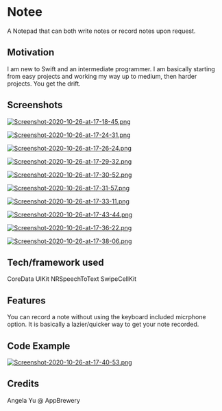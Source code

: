 # Notee
A Notepad that can both write notes or record notes upon request. 

## Motivation
I am new to Swift and an intermediate programmer. I am basically starting from easy projects and working my way up to medium, then harder projects. You get the drift.

 
## Screenshots

[![Screenshot-2020-10-26-at-17-18-45.png](https://i.postimg.cc/zGXCLr2J/Screenshot-2020-10-26-at-17-18-45.png)](https://postimg.cc/gnQX5fP5)

[![Screenshot-2020-10-26-at-17-24-31.png](https://i.postimg.cc/7ZgFLScv/Screenshot-2020-10-26-at-17-24-31.png)](https://postimg.cc/pmLGG5Rk)

[![Screenshot-2020-10-26-at-17-26-24.png](https://i.postimg.cc/3J9Lf9Px/Screenshot-2020-10-26-at-17-26-24.png)](https://postimg.cc/qzhXzcJP)

[![Screenshot-2020-10-26-at-17-29-32.png](https://i.postimg.cc/nrNLnqWj/Screenshot-2020-10-26-at-17-29-32.png)](https://postimg.cc/5QqJ3Qbb)

[![Screenshot-2020-10-26-at-17-30-52.png](https://i.postimg.cc/ZqYv7xz4/Screenshot-2020-10-26-at-17-30-52.png)](https://postimg.cc/gx50rR0T)

[![Screenshot-2020-10-26-at-17-31-57.png](https://i.postimg.cc/tCHTvNFw/Screenshot-2020-10-26-at-17-31-57.png)](https://postimg.cc/dD4wLdHj)

[![Screenshot-2020-10-26-at-17-33-11.png](https://i.postimg.cc/w3KswKgG/Screenshot-2020-10-26-at-17-33-11.png)](https://postimg.cc/30BRwcyX)

[![Screenshot-2020-10-26-at-17-43-44.png](https://i.postimg.cc/1XxyVy94/Screenshot-2020-10-26-at-17-43-44.png)](https://postimg.cc/N9x3Wq2w)

[![Screenshot-2020-10-26-at-17-36-22.png](https://i.postimg.cc/qqN58KvG/Screenshot-2020-10-26-at-17-36-22.png)](https://postimg.cc/BPGp3XD8)

[![Screenshot-2020-10-26-at-17-38-06.png](https://i.postimg.cc/kXKdzr7v/Screenshot-2020-10-26-at-17-38-06.png)](https://postimg.cc/JGrgH2Ds)

## Tech/framework used
CoreData
UIKit
NRSpeechToText
SwipeCellKit


## Features
You can record a note without using the keyboard included micrphone option. It is basically a lazier/quicker way to get your note recorded. 

## Code Example

[![Screenshot-2020-10-26-at-17-40-53.png](https://i.postimg.cc/jdXMLvcr/Screenshot-2020-10-26-at-17-40-53.png)](https://postimg.cc/9rDdkdsx)

## Credits
Angela Yu @ AppBrewery
